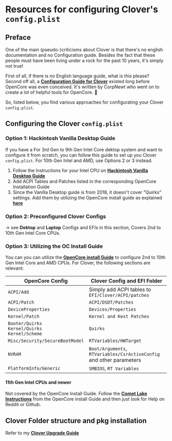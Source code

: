 # Resources for configuring Clover's `config.plist`

## Preface
One of the main (pseudo-)criticisms about Clover is that there's no english documentation and no Configuration guide. Besides the fact that these people must have been living under a rock for the past 10 years, it's simply not true!

First of all, if there is no English language guide, what is this please? Second off all, a [**Configuration Guide for Clover**](https://hackintosh.gitbook.io/r-hackintosh-vanilla-desktop-guide/) existed long before OpenCore was even conceived. It's written by CorpNewt who went on to create a lot of helpful tools for OpenCore. :fax:

So, listed below, you find various approaches for configurating your Clover `config.plist`.

## Configuring the Clover `config.plist`

### Option 1: Hackintosh Vanilla Desktop Guide
If you have a For 3rd Gen to 9th Gen Intel Core dektop system and want to configure it from scratch, you can follow this guide to set up you Clover `config.plist`. For 10th Gen Intel and AMD, use Options 2 or 3 instead.

1. Follow the Instructions for your Intel CPU on [**Hackintosh Vanilla Desktop Guide**](https://hackintosh.gitbook.io/r-hackintosh-vanilla-desktop-guide/)
2. Add ACPI Tables and Patches listed in the corresponding OpenCore Installation Guide
3. Since the Vanilla Desktop guide is from 2018, it doesn't cover "Quirks" settings. Add them by utilizing the OpenCore install guide as explained [**here**](https://github.com/5T33Z0/Clover-Crate/tree/main/Quirks)

### Option 2: Preconfigured Clover Configs
&rarr; see **Dektop** and **Laptop** Configs and EFIs in this section, Covers 2nd to 10th Gen Intel Core CPUs.

### Option 3: Utilizing the OC Install Guide
You can you can utilize the [**OpenCore install Guide**](https://dortania.github.io/OpenCore-Install-Guide/) to configure 2nd to 10th Gen Intel Core and AMD CPUs. For Clover, the following sections are relevant:

OpenCore Config | Clover Config and EFI Folder
----------------|------------------------------
`ACPI/Add` | Simply add ACPI tables to `EFI/Clover/ACPI/patches`
`ACPI/Patch`| `ACPI/DSDT/Patches`
`DeviceProperties` | `Devices/Properties`
`Kernel/Patch` | `Kernel and Kext Patches`
`Booter/Quirks`</br>`Kernel/Quirks`</br>`Kernel/Scheme`|`Quirks`
`Misc/Security/SecureBootModel`| `RTVariables/HWTarget`
`NVRAM`| `Boot/Arguments`, `RTVariables/CsrActiveConfig` and other parameters
`PlatformInfo/Generic` | `SMBIOS`, `RT Variables`

#### 11th Gen Intel CPUs and newer
Not covered by the OpenCore Install Guide. Follow the [**Comet Lake Instructions**](https://dortania.github.io/OpenCore-Install-Guide/config.plist/comet-lake.html) from the OpenCore install Guide and then just look for Help on Reddit or Github.

## Clover Folder structure and pkg installation
Refer to my [**Clover Upgrade Guide**](https://github.com/5T33Z0/Clover-Crate/tree/main/Upgrading_Clover) 
